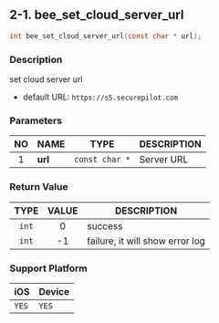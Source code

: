 ## 2-1. bee_set_cloud_server_url

```c
int bee_set_cloud_server_url(const char * url);
```

### Description

set cloud server url

* default URL: `https://s5.securepilot.com`

### Parameters

| NO | NAME | TYPE | DESCRIPTION |
| :---: | --- | --- | --- |
| 1 | **url** | `const char *` | Server URL |

### Return Value

| TYPE | VALUE | DESCRIPTION |
| :---: | :---: | --- |
| `int` | 0 | success |
| `int` | -1 | failure, it will show error log |

### Support Platform

| iOS | Device |
| --- | --- |
| `YES` | `YES` |
